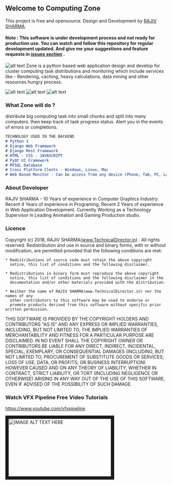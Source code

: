## Welcome to Computing Zone
This project is free and opensource. Design and Development by [RAJIV SHARMA](http://technicaldirector.in). 

#### Note : This software is under development process and not ready for production use. You can watch and follow this repository for regular development updated. And give me your suggestions and feature requests in [issues section](https://github.com/vfxpipeline/zone/issues) .

![alt text](http://technicaldirector.in/renderbox2/screenshot/zone1.png)
Zone is a python based web application design and develop for cluster computing task distributions and monitoring which include services like - Rendering, caching, heavy calculations, data mining and other resources hungry process.

![alt text](http://technicaldirector.in/renderbox2/screenshot/screen01.jpg)
![alt text](http://technicaldirector.in/renderbox2/screenshot/screen02.PNG)
![alt text](http://technicaldirector.in/renderbox2/screenshot/screen05.PNG)


### What Zone will do ?

distribute big computing task into small chunks and split into many computers. then keep track of task progress status. Alert you in the events of errors or completions.

```markdown
TECHNOLOGY USED IN THE BACKEND
# Python 3
# Django Web Framework
# Django Rest Framework
# HTML - CSS - JAVASCRIPT
# PyQt UI Framework
# MYSQL Database
# Cross Platform Clents - Windows, Linux, Mac
# Web Based Monitor - Can be access from any device (Phone, Tab, PC, Laptop)

```

### About Developer
RAJIV SHARMA - 10 Years of experience in Computer Graphics Industry. Recent 4 Years of experience in Programing, Recent 2 Years of experience in Web Application Development. Currently Working as a Technology Supervisor in Leading Animation and Gaming Production studio.

### Licence

Copyright (c) 2018, RAJIV SHARMA(www.TechnicalDirector.in) . All rights reserved.
Redistribution and use in source and binary forms, with or without
modification, are permitted provided that the following conditions are
met:

    * Redistributions of source code must retain the above copyright
      notice, this list of conditions and the following disclaimer.

    * Redistributions in binary form must reproduce the above copyright
      notice, this list of conditions and the following disclaimer in the
      documentation and/or other materials provided with the distribution.

    * Neither the name of RAJIV SHARMA(www.TechnicalDirector.in) nor the names of any
      other contributors to this software may be used to endorse or
      promote products derived from this software without specific prior written permission.

THIS SOFTWARE IS PROVIDED BY THE COPYRIGHT HOLDERS AND CONTRIBUTORS "AS
IS" AND ANY EXPRESS OR IMPLIED WARRANTIES, INCLUDING, BUT NOT LIMITED TO,
THE IMPLIED WARRANTIES OF MERCHANTABILITY AND FITNESS FOR A PARTICULAR
PURPOSE ARE DISCLAIMED. IN NO EVENT SHALL THE COPYRIGHT OWNER OR
CONTRIBUTORS BE LIABLE FOR ANY DIRECT, INDIRECT, INCIDENTAL, SPECIAL,
EXEMPLARY, OR CONSEQUENTIAL DAMAGES (INCLUDING, BUT NOT LIMITED TO,
PROCUREMENT OF SUBSTITUTE GOODS OR SERVICES; LOSS OF USE, DATA, OR
PROFITS; OR BUSINESS INTERRUPTION) HOWEVER CAUSED AND ON ANY THEORY OF
LIABILITY, WHETHER IN CONTRACT, STRICT LIABILITY, OR TORT (INCLUDING
NEGLIGENCE OR OTHERWISE) ARISING IN ANY WAY OUT OF THE USE OF THIS
SOFTWARE, EVEN IF ADVISED OF THE POSSIBILITY OF SUCH DAMAGE.

### Watch VFX Pipeline Free Video Tutorials
https://www.youtube.com/vfxpipeline

<a href="http://www.youtube.com/watch?feature=player_embedded&v=mt3y8Yali08
" target="_blank"><img src="http://img.youtube.com/vi/mt3y8Yali08/0.jpg" 
alt="IMAGE ALT TEXT HERE" width="320" height="180" border="10" /></a>

